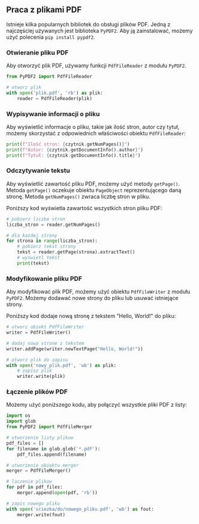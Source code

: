
## Praca z plikami PDF
Istnieje kilka popularnych bibliotek do obsługi plików PDF. Jedną z najczęściej używanych jest biblioteka <code>PyPDF2</code>. Aby ją zainstalować, możemy użyć polecenia <code>pip install pypdf2</code>.

### Otwieranie pliku PDF

Aby otworzyć plik PDF, używamy funkcji `PdfFileReader` z modułu `PyPDF2`.

```python
from PyPDF2 import PdfFileReader

# otworz plik
with open('plik.pdf', 'rb') as plik:
    reader = PdfFileReader(plik)
```

### Wypisywanie informacji o pliku

Aby wyświetlić informacje o pliku, takie jak ilość stron, autor czy tytuł, możemy skorzystać z odpowiednich właściwości obiektu <code>PdfFileReader</code>:

```python
print(f"Ilość stron: {czytnik.getNumPages()}")
print(f"Autor: {czytnik.getDocumentInfo().author}")
print(f"Tytuł: {czytnik.getDocumentInfo().title}")
```

### Odczytywanie tekstu

Aby wyświetlić zawartość pliku PDF, możemy użyć metody `getPage()`. Metoda `getPage()` oczekuje obiektu `PageObject` reprezentującego daną stronę. Metoda `getNumPages()` zwraca liczbę stron w pliku.

Poniższy kod wyświetla zawartość wszystkich stron pliku PDF:

```python
# pobierz liczbe stron
liczba_stron = reader.getNumPages()

# dla kazdej strony
for strona in range(liczba_stron):
    # pobierz tekst strony
    tekst = reader.getPage(strona).extractText()
    # wyswietl tekst
    print(tekst)
```

### Modyfikowanie pliku PDF

Aby modyfikować plik PDF, możemy użyć obiektu `PdfFileWriter` z modułu `PyPDF2`. Możemy dodawać nowe strony do pliku lub usuwać istniejące strony.

Poniższy kod dodaje nową stronę z tekstem "Hello, World!" do pliku:

```python
# utworz obiekt PdfFileWriter
writer = PdfFileWriter()

# dodaj nowa strone z tekstem
writer.addPage(writer.newTextPage("Hello, World!"))

# otworz plik do zapisu
with open('nowy_plik.pdf', 'wb') as plik:
    # zapisz plik
    writer.write(plik)
```

### Łączenie plików PDF

Możemy użyć poniższego kodu, aby połączyć wszystkie pliki PDF z listy:

```python
import os
import glob
from PyPDF2 import PdfFileMerger

# utworzenie listy plikow
pdf_files = []
for filename in glob.glob('*.pdf'):
    pdf_files.append(filename)

# utworzenie obiektu merger
merger = PdfFileMerger()

# laczenie plikow
for pdf in pdf_files:
    merger.append(open(pdf, 'rb'))

# zapis nowego pliku
with open('sciezka/do/nowego_pliku.pdf', 'wb') as fout:
    merger.write(fout)
```
